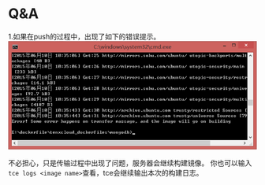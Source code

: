 # Q&A

1.如果在push的过程中，出现了如下的错误提示。
![tce1](/doc/v1/images/samples/tce_notice/transform_error.png)

不必担心，只是传输过程中出现了问题，服务器会继续构建镜像。
你也可以输入`tce logs <image name>`查看，tce会继续输出本次的构建日志。
